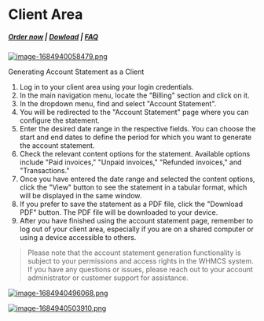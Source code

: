 # Client Area

#####  [Order now](https://puqcloud.com/whmcs-addon-puq-customization.php) | [Dowload](https://download.puqcloud.com/WHMCS/addons/PUQ-Customization/) | [FAQ](https://faq.puqcloud.com/)

[![image-1684940058479.png](https://doc.puq.info/uploads/images/gallery/2023-05/scaled-1680-/image-1684940058479.png)](https://doc.puq.info/uploads/images/gallery/2023-05/image-1684940058479.png)

Generating Account Statement as a Client
1. Log in to your client area using your login credentials.
2. In the main navigation menu, locate the "Billing" section and click on it.
3. In the dropdown menu, find and select "Account Statement".
4. You will be redirected to the "Account Statement" page where you can configure the statement.
5. Enter the desired date range in the respective fields. You can choose the start and end dates to define the period for which you want to generate the account statement.
6. Check the relevant content options for the statement. Available options include "Paid invoices," "Unpaid invoices," "Refunded invoices," and "Transactions."
7. Once you have entered the date range and selected the content options, click the "View" button to see the statement in a tabular format, which will be displayed in the same window.
8. If you prefer to save the statement as a PDF file, click the "Download PDF" button. The PDF file will be downloaded to your device.
9. After you have finished using the account statement page, remember to log out of your client area, especially if you are on a shared computer or using a device accessible to others.

>Please note that the account statement generation functionality is subject to your permissions and access rights in the WHMCS system. If you have any questions or issues, please reach out to your account administrator or customer support for assistance.

[![image-1684940496068.png](https://doc.puq.info/uploads/images/gallery/2023-05/scaled-1680-/image-1684940496068.png)](https://doc.puq.info/uploads/images/gallery/2023-05/image-1684940496068.png)

[![image-1684940503910.png](https://doc.puq.info/uploads/images/gallery/2023-05/scaled-1680-/image-1684940503910.png)](https://doc.puq.info/uploads/images/gallery/2023-05/image-1684940503910.png)
